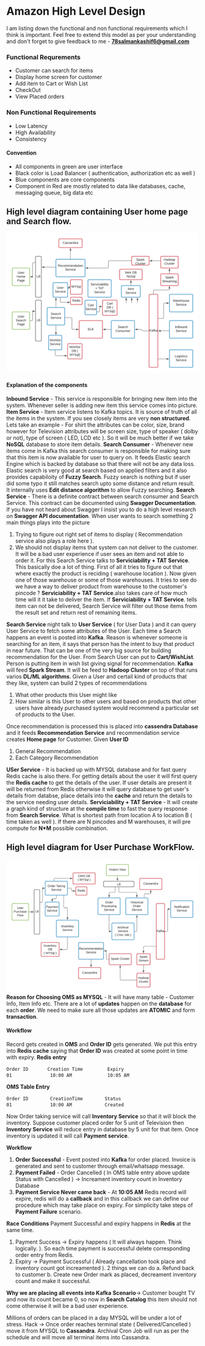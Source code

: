 # Amazon High Level Design

I am listing down the functional and non functional requirements which I think is important. Feel free to extend this model as per your understanding and don't forget to give feedback to me - **78salmankashif6@gmail.com**

### Functional Requrements

- Customer can search for items
- Display home screen for customer
- Add item to Cart or Wish List
- CheckOut
- View Placed orders

### Non Functional Requirements

- Low Latency
- High Availability
- Consistency

#### Convention

- All components in green are user interface
- Black color is Load Balancer ( authentication, authorization etc as well )
- Blue components are core components
- Component in Red are mostly related to data like databases, cache, messaging queue, big data etc

## High level diagram containing User home page and Search flow.

![plot](./diagrams/Search_and_Home_Page.png)

#### Explanation of the components

**Inbound Service** - This service is responsible for bringing new item into the system. Whenever seller is adding new item this service comes into picture.
**Item Service** - Item service listens to Kafka topics. It is source of truth of all the items in the system. If you see closely items are very **non structured**. Lets take an example - For shirt the attributes can be color, size, brand however for Television attributes will be screen size, type of speaker ( dolby or not), type of screen ( LED, LCD etc ). So it will be much better if we take **NoSQL** database to store item details.
**Search Consumer** - Whenever new items come in Kafka this search consumer is responsible for making sure that this item is now available for user to query on. It feeds Elastic search Engine which is backed by database so that there will not be any data loss. Elastic search is very good at search based on applied filters and it also provides capabiloity of **Fuzzy Search**. Fuzzy search is nothing but if user did some typo it still matches search upto some distance and return result. It internally uses **Edit distance algorithm** to allow Fuzzy searching.
**Search Service** - There is a definite contract between search consumer and Search Service. This contract can be documented using **Swagger Documentation**. If you have not heard about Swagger I insist you to do a high level research on **Swagger API documentation**.
When user wants to search something 2 main things plays into the picture

1. Trying to figure out right set of items to display ( Recommendation service also plays a role here ).
2. We should not display items that system can not deliver to the customer. It will be a bad user experience if user sees an item and not able to order it.
   For this Search Service talks to **Serviciability + TAT Service**. This basically doe a lot of thing. First of all it tries to figure out that where exactly the product is reciding ( warehouse location ). Now given one of those warehouse or some of those warehouses. It tries to see do we have a way to deliver product from warehouse to the customer's pincode ? **Serviciability + TAT Service**.also takes care of how much time will it it take to deliver the item.
   If **Serviciability + TAT Service**. tells item can not be delivered, Search Service will filter out those items from the result set and return rest of remaining items.

**Search Service** night talk to **User Service** ( for User Data ) and it can query User Service to fetch some attributes of the User. Each time a Search happens an event is posted into **Kafka**. Reason is whenever someone is searching for an item, it says that person has the intent to buy that product in near future. That can be one of the very big source for building recommendation for the User.
From Search User can put to **Cart/WishList**. Person is putting item in wish list giving signal for recommendation.
**Kafka** will feed **Spark Stream**. It will be feed to **Hadoop Cluster** on top of that runs varios **DL/ML algorithms**.
Given a User and certail kind of products that they like, system can build 2 types of recommendations

1. What other products this User might like
2. How similar is this User to other users and based on products that other users have already purchased system would recommend a particular set of products to the User.

Once recommendation is processed this is placed into **cassendra Database** and it feeds **Recommendation Service** and recommendation service creates **Home page** for Customer.
Given **User ID**

1. General Recommendation
2. Each Category Recommendation

**USer Service** - It is backed up with MYSQL database and for fast query Redis cache is also there. For getting details about the user it will first query the **Redis cache** to get the details of the user. If user details are present it will be returned from Redis otherwise it will query database to get user's details from databse, place details into the **cache** and return the details to the service needing user details.
**Serviciability + TAT Service** - It will create a graph kind of structure at the **compile time** to fast the query response from **Search Service**. What is shortest path from location A to location B ( time taken as well ).
If there are N pincodes and M warehouses, it will pre compute for **N\*M** possible combination.

## High level diagram for User Purchase WorkFlow.

![plot](./diagrams/Purchase_WorkFLow.png)
**Reason for Choosing OMS as MYSQL** - It will have many table - Customer Info, Item Info etc. There are a lot of **updates** happen on the **database** for each **order**. We need to make sure all those updates are **ATOMIC** and form **transaction**.

#### Workflow

Record gets created in **OMS** and **Order ID** gets generated. We put this entry into **Redis cache** saying that **Order ID** was created at some point in time with expiry.
**Redis entry**

```
Order ID       Creation Time         Expiry
01              10:00 AM             10:05 AM
```

**OMS Table Entry**

```
Order ID        CreationTime        Status
01              10:00 AM            Created
```

Now Order taking service will call **Inventory Service** so that it will block the inventory. Suppose customer placed order for 5 unit of Television then **Inventory Service** will reduce entry in database by 5 unit for that item. Once inventory is updated it will call **Payment service**.

**Workflow**

1. **Order Successful** - Event posted into **Kafka** for order placed. Invoice is generated and sent to customer through email/whatsapp message.
2. **Payment Failed** - Order Cancelled ( In OMS table entry above update Status with Cancelled ) -> Increament inventory count in Inventory Database
3. **Payment Service Never came back** - At **10:05 AM** Redis record will expire, redis will do a **callback** and in this callback we can define our procedure which may take place on expiry. For simplicity take steps of **Payment Failure** scenario.

**Race Conditions**
Payment Successful and expiry happens in **Redis** at the same time.

1. Payment Success -> Expiry happens ( It will always happen. Think logically. ). So each time payment is successful delete corresponding order entry from Redis.
2. Expiry -> Payment Successful ( Already cancellation took place and inventory count got increamented ). 2 things we can do
   a. Refund back to customer
   b. Create new Order mark as placed, decreament inventory count and make it successful.

**Why we are placing all events into Kafka**
**Scenario**-> Customer bought TV and now its count became 0, so now in **Search Catalog** this item should not come otherwise it will be a bad user experience.

Millions of orders can be placed in a day MYSQL will be under a lot of stress.
Hack -> Once order reaches terminal state ( Delivered/Cancelled ) move it from MYSQL to **Cassandra**.
Archival Cron Job will run as per the schedule and will move all terminal items into Cassandra.
